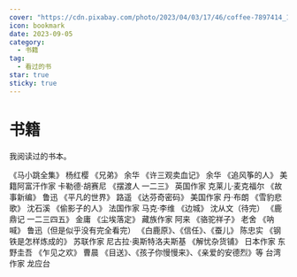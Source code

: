```yaml
---
cover: "https://cdn.pixabay.com/photo/2023/04/03/17/46/coffee-7897414_1280.jpg"
icon: bookmark
date: 2023-09-05
category:
  - 书籍
tag:
  - 看过的书
star: true
sticky: true
---
```


# 书籍

我阅读过的书本。

<!-- more -->

《马小跳全集》 杨红樱
《兄弟》 余华
《许三观卖血记》 余华
《追风筝的人》 美籍阿富汗作家 卡勒德·胡赛尼
《摆渡人 一二三》 英国作家 克莱儿·麦克福尔
《故事新编》 鲁迅
《平凡的世界》 路遥
《达芬奇密码》 美国作家 丹·布朗
《雪豹悲歌》 沈石溪
《偷影子的人》 法国作家 马克·李维
《边城》 沈从文（待完）
《鹿鼎记 一二三四五》 金庸
《尘埃落定》 藏族作家 阿来
《骆驼祥子》 老舍
《呐喊》 鲁迅（但是似乎没有完全看完）
《白鹿原》、《信任》、《蚕儿》 陈忠实
《钢铁是怎样炼成的》 苏联作家 尼古拉·奥斯特洛夫斯基
《解忧杂货铺》 日本作家 东野圭吾
《乍见之欢》 曹晨
《目送》、《孩子你慢慢来》、《亲爱的安德烈》等 台湾作家 龙应台
